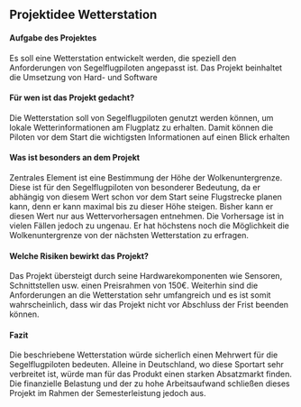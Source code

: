 ## **Projektidee Wetterstation** 

#### **Aufgabe des Projektes** 

Es soll eine Wetterstation entwickelt werden, die speziell den Anforderungen von Segelflugpiloten angepasst ist. Das Projekt beinhaltet die Umsetzung von Hard- und Software

#### **Für wen ist das Projekt gedacht?**

Die Wetterstation soll von Segelflugpiloten genutzt werden können, um lokale Wetterinformationen am Flugplatz zu erhalten. Damit können die Piloten vor dem Start die wichtigsten Informationen auf einen Blick erhalten

#### **Was ist besonders an dem Projekt**

Zentrales Element ist eine Bestimmung der Höhe der Wolkenuntergrenze. Diese ist für den Segelflugpiloten von besonderer Bedeutung, da er abhängig von diesem Wert schon vor dem Start seine Flugstrecke planen kann, denn er kann maximal bis zu dieser Höhe steigen. Bisher kann er diesen Wert nur aus Wettervorhersagen entnehmen. Die Vorhersage ist in vielen Fällen jedoch zu ungenau. Er hat höchstens noch die Möglichkeit die Wolkenuntergrenze von der nächsten Wetterstation zu erfragen. 

#### **Welche Risiken bewirkt das Projekt?** 

Das Projekt übersteigt durch seine Hardwarekomponenten wie Sensoren, Schnittstellen usw. einen Preisrahmen von 150€. Weiterhin sind die Anforderungen an die Wetterstation sehr umfangreich und es ist somit wahrscheinlich, dass wir das Projekt nicht vor Abschluss der Frist beenden können. 

#### **Fazit** 

Die beschriebene Wetterstation würde sicherlich einen Mehrwert für die Segelflugpiloten bedeuten. Alleine in Deutschland, wo diese Sportart sehr verbreitet ist, würde man für das Produkt einen starken Absatzmarkt finden. Die finanzielle Belastung und der zu hohe Arbeitsaufwand schließen dieses Projekt im Rahmen der Semesterleistung jedoch aus.


